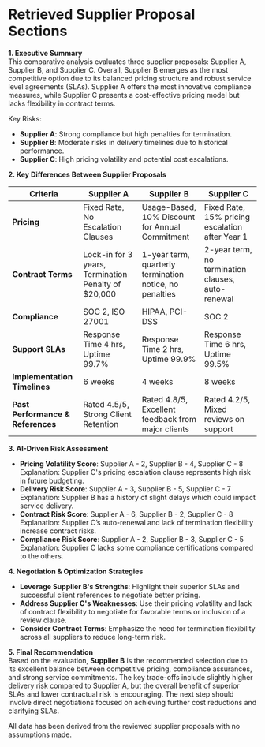 # Retrieved Supplier Proposal Sections

**1. Executive Summary**  
This comparative analysis evaluates three supplier proposals: Supplier A, Supplier B, and Supplier C. Overall, Supplier B emerges as the most competitive option due to its balanced pricing structure and robust service level agreements (SLAs). Supplier A offers the most innovative compliance measures, while Supplier C presents a cost-effective pricing model but lacks flexibility in contract terms.  

Key Risks:
- **Supplier A**: Strong compliance but high penalties for termination.
- **Supplier B**: Moderate risks in delivery timelines due to historical performance.
- **Supplier C**: High pricing volatility and potential cost escalations.

**2. Key Differences Between Supplier Proposals**  

| Criteria                         | Supplier A               | Supplier B                | Supplier C                |
|----------------------------------|-------------------------|---------------------------|---------------------------|
| **Pricing**                      | Fixed Rate, No Escalation Clauses | Usage-Based, 10% Discount for Annual Commitment | Fixed Rate, 15% pricing escalation after Year 1 |
| **Contract Terms**               | Lock-in for 3 years, Termination Penalty of $20,000 | 1-year term, quarterly termination notice, no penalties | 2-year term, no termination clauses, auto-renewal |
| **Compliance**                   | SOC 2, ISO 27001        | HIPAA, PCI-DSS               | SOC 2                    |
| **Support SLAs**                 | Response Time 4 hrs, Uptime 99.7% | Response Time 2 hrs, Uptime 99.9% | Response Time 6 hrs, Uptime 99.5% |
| **Implementation Timelines**     | 6 weeks                  | 4 weeks                     | 8 weeks                   |
| **Past Performance & References** | Rated 4.5/5, Strong Client Retention | Rated 4.8/5, Excellent feedback from major clients | Rated 4.2/5, Mixed reviews on support |

**3. AI-Driven Risk Assessment**  
- **Pricing Volatility Score**: Supplier A - 2, Supplier B - 4, Supplier C - 8  
  Explanation: Supplier C's pricing escalation clause represents high risk in future budgeting.  
- **Delivery Risk Score**: Supplier A - 3, Supplier B - 5, Supplier C - 7  
  Explanation: Supplier B has a history of slight delays which could impact service delivery.  
- **Contract Risk Score**: Supplier A - 6, Supplier B - 2, Supplier C - 8  
  Explanation: Supplier C’s auto-renewal and lack of termination flexibility increase contract risks.  
- **Compliance Risk Score**: Supplier A - 2, Supplier B - 3, Supplier C - 5  
  Explanation: Supplier C lacks some compliance certifications compared to the others.

**4. Negotiation & Optimization Strategies**  
- **Leverage Supplier B's Strengths**: Highlight their superior SLAs and successful client references to negotiate better pricing.
- **Address Supplier C's Weaknesses**: Use their pricing volatility and lack of contract flexibility to negotiate for favorable terms or inclusion of a review clause.
- **Consider Contract Terms**: Emphasize the need for termination flexibility across all suppliers to reduce long-term risk.

**5. Final Recommendation**  
Based on the evaluation, **Supplier B** is the recommended selection due to its excellent balance between competitive pricing, compliance assurances, and strong service commitments. The key trade-offs include slightly higher delivery risk compared to Supplier A, but the overall benefit of superior SLAs and lower contractual risk is encouraging. The next step should involve direct negotiations focused on achieving further cost reductions and clarifying SLAs.

All data has been derived from the reviewed supplier proposals with no assumptions made.